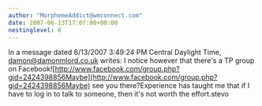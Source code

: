 ```yaml
---
author: "MorphemeAddict@wmconnect.com"
date: 2007-06-13T17:07:00+00:00
nestinglevel: 0
---
```

In a message dated 6/13/2007 3:49:24 PM Central Daylight Time, [damon@damonmlord.co.uk](mailto://damon@damonmlord.co.uk) writes:
I notice however that there's a TP group on Facebook![http://www.facebook.com/group.php?gid=2424398856Maybe](http://www.facebook.com/group.php?gid=2424398856Maybe) see you there?Experience has taught me that if I have to log in to talk to someone, then it's not worth the effort.stevo
